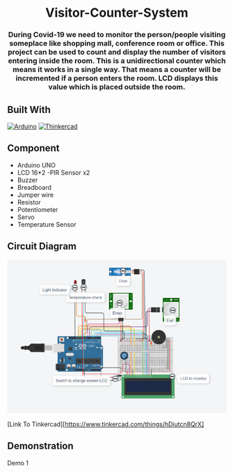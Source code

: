 <!-- PROJECT Tittle and description -->
<div align="center">
 <h1 align="center">Visitor-Counter-System
</h1>
  <h3 align="center"> During Covid-19 we need to monitor the person/people visiting someplace like shopping mall, conference room or office. This project can be used to count and display the number of visitors entering inside the room. This is a unidirectional counter which means it works in a single way. That means a counter will be incremented if a person enters the room. LCD displays this value which is placed outside the room. </h3>
</div>

## Built With

[![Arduino][Arduino.js]][Arduino-url] [![Thinkercad][Thinkercad.js]][Thinkercad-url]

## Component
- Arduino UNO
- LCD 16*2 
-PIR Sensor x2
- Buzzer
- Breadboard
- Jumper wire 
- Resistor
- Potentiometer
- Servo
- Temperature Sensor

## Circuit Diagram
<img width="1000" alt="schematicDiagram" src="screenshot/circuit_diagram.png">

[Link To Tinkercad][https://www.tinkercad.com/things/hDiutcn8QrX]

## Demonstration 
Demo 1 
<!-- MARKDOWN LINKS & IMAGES -->
[Thinkercad.js]: https://img.shields.io/badge/Thinkercad-4ddbff?style=for-the-badge&logo=thingspeak&logoColor=white
[Thinkercad-url]: https://www.tinkercad.com/
[Arduino.js]: https://img.shields.io/badge/Arduino-00b3b3?style=for-the-badge&logo=arduino&logoColor=white
[Arduino-url]: https://firebase.google.com/
